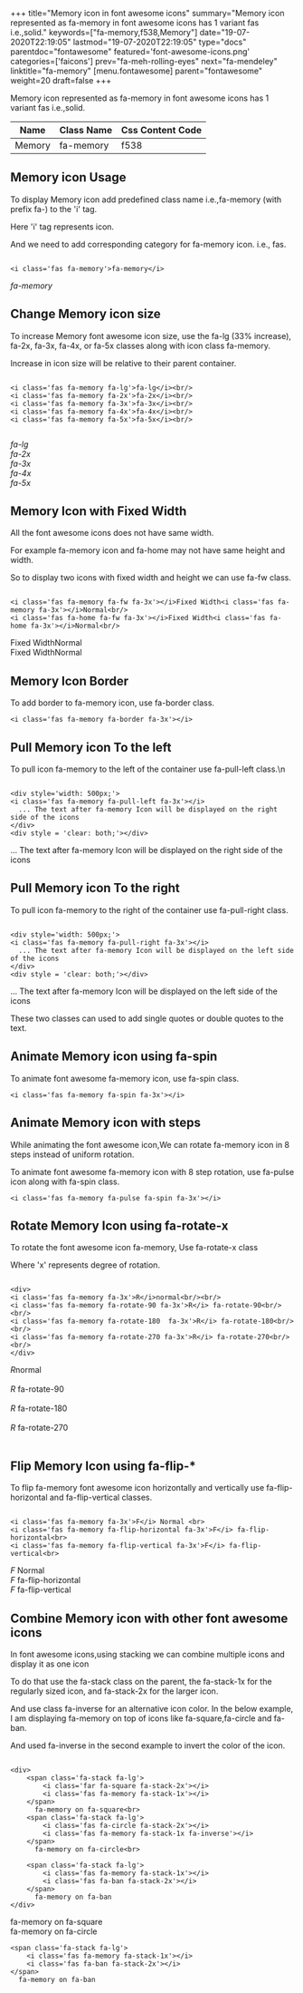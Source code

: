 +++
title="Memory icon in font awesome icons"
summary="Memory icon represented as fa-memory in font awesome icons has 1 variant fas i.e.,solid."
keywords=["fa-memory,f538,Memory"]
date="19-07-2020T22:19:05"
lastmod="19-07-2020T22:19:05"
type="docs"
parentdoc="fontawesome"
featured='font-awesome-icons.png'
categories=['faicons']
prev="fa-meh-rolling-eyes"
next="fa-mendeley"
linktitle="fa-memory"
[menu.fontawesome]
parent="fontawesome"
weight=20
draft=false
+++


Memory icon represented as fa-memory in font awesome icons has 1 variant fas i.e.,solid.

<div class='table-responsive'><table class='table'><thead><tr><th>Name</th><th>Class Name</th><th>Css Content Code</th></tr></thead><tbody><tr><td>Memory</td><td>fa-memory</td><td>f538</td></tr></tbody></table></div>



## Memory icon Usage

To display Memory icon add predefined class name i.e.,fa-memory (with prefix fa-) to the 'i' tag.

Here 'i' tag represents icon.

And we need to add corresponding category for fa-memory icon. i.e., fas.


```

<i class='fas fa-memory'>fa-memory</i>
```

<i class='fas fa-memory'>fa-memory</i>




## Change Memory icon size
To increase Memory font awesome icon size, use the fa-lg (33% increase), fa-2x, fa-3x, fa-4x, or fa-5x classes along with icon class fa-memory.

Increase in icon size will be relative to their parent container. 

```

<i class='fas fa-memory fa-lg'>fa-lg</i><br/>
<i class='fas fa-memory fa-2x'>fa-2x</i><br/>
<i class='fas fa-memory fa-3x'>fa-3x</i><br/>
<i class='fas fa-memory fa-4x'>fa-4x</i><br/>
<i class='fas fa-memory fa-5x'>fa-5x</i><br/>
            
```

<i class='fas fa-memory fa-lg'>fa-lg</i><br/>
<i class='fas fa-memory fa-2x'>fa-2x</i><br/>
<i class='fas fa-memory fa-3x'>fa-3x</i><br/>
<i class='fas fa-memory fa-4x'>fa-4x</i><br/>
<i class='fas fa-memory fa-5x'>fa-5x</i><br/>
            



## Memory Icon with Fixed Width 

All the font awesome icons does not have same width.

For example fa-memory icon and fa-home may not have same height and width.

So to display two icons with fixed width and height we can use fa-fw class.


```

<i class='fas fa-memory fa-fw fa-3x'></i>Fixed Width<i class='fas fa-memory fa-3x'></i>Normal<br/>
<i class='fas fa-home fa-fw fa-3x'></i>Fixed Width<i class='fas fa-home fa-3x'></i>Normal<br/>
```

<i class='fas fa-memory fa-fw fa-3x'></i>Fixed Width<i class='fas fa-memory fa-3x'></i>Normal<br/>
<i class='fas fa-home fa-fw fa-3x'></i>Fixed Width<i class='fas fa-home fa-3x'></i>Normal<br/>



## Memory Icon Border 

To add border to fa-memory icon, use fa-border class.


```
<i class='fas fa-memory fa-border fa-3x'></i>

```
<i class='fas fa-memory fa-border fa-3x'></i>





## Pull Memory icon To the left

To pull icon fa-memory to the left of the container use fa-pull-left class.\n

```

<div style='width: 500px;'>
<i class='fas fa-memory fa-pull-left fa-3x'></i>
  ... The text after fa-memory Icon will be displayed on the right side of the icons
</div>
<div style = 'clear: both;'></div>
```

<div style='width: 500px;'>
<i class='fas fa-memory fa-pull-left fa-3x'></i>
  ... The text after fa-memory Icon will be displayed on the right side of the icons
</div>
<div style = 'clear: both;'></div>




## Pull Memory icon To the right
To pull icon fa-memory to the right of the container use fa-pull-right class.

```

<div style='width: 500px;'>
<i class='fas fa-memory fa-pull-right fa-3x'></i>
  ... The text after fa-memory Icon will be displayed on the left side of the icons
</div>
<div style = 'clear: both;'></div>
```

<div style='width: 500px;'>
<i class='fas fa-memory fa-pull-right fa-3x'></i>
  ... The text after fa-memory Icon will be displayed on the left side of the icons
</div>
<div style = 'clear: both;'></div>

These two classes can used to add single quotes or double quotes to the text.


## Animate Memory icon using fa-spin
To animate font awesome fa-memory icon, use fa-spin class.

```
<i class='fas fa-memory fa-spin fa-3x'></i>
```
<i class='fas fa-memory fa-spin fa-3x'></i>




## Animate Memory icon with steps
While animating the font awesome icon,We can rotate fa-memory icon in 8 steps instead of uniform rotation.

To animate font awesome fa-memory icon with 8 step rotation, use fa-pulse icon along with fa-spin class.


```
<i class='fas fa-memory fa-pulse fa-spin fa-3x'></i>

```
<i class='fas fa-memory fa-pulse fa-spin fa-3x'></i>





## Rotate Memory Icon using fa-rotate-x
To rotate the font awesome icon fa-memory, Use fa-rotate-x class

Where 'x' represents degree of rotation.


```

<div>
<i class='fas fa-memory fa-3x'>R</i>normal<br/><br/>
<i class='fas fa-memory fa-rotate-90 fa-3x'>R</i> fa-rotate-90<br/><br/> 
<i class='fas fa-memory fa-rotate-180  fa-3x'>R</i> fa-rotate-180<br/><br/> 
<i class='fas fa-memory fa-rotate-270 fa-3x'>R</i> fa-rotate-270<br/><br/>
</div>
```

<div>
<i class='fas fa-memory fa-3x'>R</i>normal<br/><br/>
<i class='fas fa-memory fa-rotate-90 fa-3x'>R</i> fa-rotate-90<br/><br/> 
<i class='fas fa-memory fa-rotate-180  fa-3x'>R</i> fa-rotate-180<br/><br/> 
<i class='fas fa-memory fa-rotate-270 fa-3x'>R</i> fa-rotate-270<br/><br/>
</div>




## Flip Memory Icon using fa-flip-*
To flip fa-memory font awesome icon horizontally and vertically use fa-flip-horizontal and fa-flip-vertical classes. 

```

<i class='fas fa-memory fa-3x'>F</i> Normal <br>
<i class='fas fa-memory fa-flip-horizontal fa-3x'>F</i> fa-flip-horizontal<br>
<i class='fas fa-memory fa-flip-vertical fa-3x'>F</i> fa-flip-vertical<br>
```

<i class='fas fa-memory fa-3x'>F</i> Normal <br>
<i class='fas fa-memory fa-flip-horizontal fa-3x'>F</i> fa-flip-horizontal<br>
<i class='fas fa-memory fa-flip-vertical fa-3x'>F</i> fa-flip-vertical<br>




## Combine Memory icon with other font awesome icons
In font awesome icons,using stacking we can combine multiple icons and display it as one icon 

To do that use the fa-stack class on the parent, the fa-stack-1x for the regularly sized icon, and fa-stack-2x for the larger icon.

And use class fa-inverse for an alternative icon color. 
In the below example, I am displaying fa-memory on top of icons like fa-square,fa-circle and fa-ban.

And used fa-inverse in the second example to invert the color of the icon.

```

<div>
    <span class='fa-stack fa-lg'>
        <i class='far fa-square fa-stack-2x'></i>
        <i class='fas fa-memory fa-stack-1x'></i>
    </span>
      fa-memory on fa-square<br>
    <span class='fa-stack fa-lg'>
        <i class='fas fa-circle fa-stack-2x'></i>
        <i class='fas fa-memory fa-stack-1x fa-inverse'></i>
    </span>
      fa-memory on fa-circle<br>

    <span class='fa-stack fa-lg'>
        <i class='fas fa-memory fa-stack-1x'></i>
        <i class='fas fa-ban fa-stack-2x'></i>
    </span>
      fa-memory on fa-ban
</div>
```

<div>
    <span class='fa-stack fa-lg'>
        <i class='far fa-square fa-stack-2x'></i>
        <i class='fas fa-memory fa-stack-1x'></i>
    </span>
      fa-memory on fa-square<br>
    <span class='fa-stack fa-lg'>
        <i class='fas fa-circle fa-stack-2x'></i>
        <i class='fas fa-memory fa-stack-1x fa-inverse'></i>
    </span>
      fa-memory on fa-circle<br>

    <span class='fa-stack fa-lg'>
        <i class='fas fa-memory fa-stack-1x'></i>
        <i class='fas fa-ban fa-stack-2x'></i>
    </span>
      fa-memory on fa-ban
</div>






